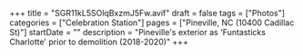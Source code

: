 +++
title = "SGR11kL5SOlqBxzmJ5Fw.avif"
draft = false
tags = ["Photos"]
categories = ["Celebration Station"]
pages = ["Pineville, NC (10400 Cadillac St)"]
startDate = ""
description = "Pineville's exterior as 'Funtasticks Charlotte' prior to demolition (2018-2020)"
+++
